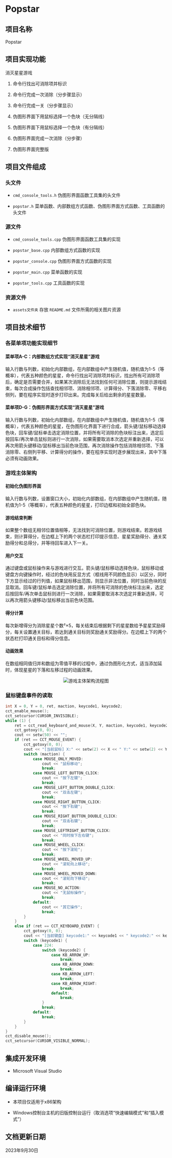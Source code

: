 # Popstar

## 项目名称

Popstar

## 项目实现功能

消灭星星游戏

1. 命令行找出可消除项并标识

1. 命令行完成一次消除（分步骤显示）

1. 命令行完成一关（分步骤显示）

1. 伪图形界面下用鼠标选择一个色块（无分隔线）

1. 伪图形界面下用鼠标选择一个色块（有分隔线）

1. 伪图形界面完成一次消除（分步骤）

1. 伪图形界面完整版

## 项目文件组成

### 头文件

* `cmd_console_tools.h`
伪图形界面函数工具集的头文件

* `popstar.h`
菜单函数、内部数组方式函数、伪图形界面方式函数、工具函数的头文件

### 源文件

* `cmd_console_tools.cpp`
伪图形界面函数工具集的实现

* `popstar_base.cpp`
内部数组方式函数的实现

* `popstar_console.cpp`
伪图形界面方式函数的实现

* `popstar_main.cpp`
菜单函数的实现

* `popstar_tools.cpp`
工具函数的实现

### 资源文件

* `assets文件夹`
存放 `README.md` 文件所需的相关图片资源

## 项目技术细节

### 各菜单项功能实现细节

#### 菜单项A-C：内部数组方式实现“消灭星星”游戏

输入行数与列数，初始化内部数组，在内部数组中产生随机值，随机值为1-5（等概率），代表五种颜色的星星，命令行找出可消除项并标识，找出所有可消除项后，确定是否需要合并，如果某次消除后无法找到任何可消除位置，则提示游戏结束，每次合成操作包括查找相邻项、消除相邻项、计算得分、下落消除零、平移右侧列，要在程序实现时逐步打印出来。完成每关后给出剩余的星星数量。

#### 菜单项D-G：伪图形界面方式实现“消灭星星”游戏

输入行数与列数，初始化内部数组，在内部数组中产生随机值，随机值为1-5（等概率），代表五种颜色的星星，在伪图形化界面下进行合成，箭头键/鼠标移动选择色块，回车键/鼠标单击选定消除位置，并将所有可消除的色块标注出来，选定后按回车/再次单击鼠标则进行一次消除，如果需要取消本次选定并重新选择，可以再次用箭头键移动/鼠标移出当前色块范围，再次消除操作包括消除相邻项、下落消除零、右侧列平移、计算得分的操作，要在程序实现时逐步展现出来，其中下落必须有动画效果。

### 游戏主体架构

#### 初始化伪图形界面

输入行数与列数，设置窗口大小，初始化内部数组，在内部数组中产生随机值，随机值为1-5（等概率），代表五种颜色的星星，打印边框和初始全部色块。

#### 游戏结束判断

如果整个数组无相邻位置值相等，无法找到可消除位置，则游戏结束。若游戏结束，则计算得分，在边框上下的两个状态栏打印提示信息、星星奖励得分、通关奖励得分和总得分，并等待回车进入下一关。

#### 用户交互

通过键盘或鼠标操作来与游戏进行交互。箭头键/鼠标移动选择色块，鼠标移动或键盘方向键操作时，经过的色块用反显方式（框线用不同颜色显示）以区分，同时下方显示经过的行列值，如果鼠标移出范围，则显示非法位置，同时当前色块的反显取消。回车键/鼠标单击选定消除位置，并将所有可消除的色块标注出来，选定后按回车/再次单击鼠标则进行一次消除，如果需要取消本次选定并重新选择，可以再次用箭头键移动/鼠标移出当前色块范围。

#### 得分计算

每次新增得分为消除星星个数²×5，每关结束后根据剩下的星星数给予星星奖励得分，每关设置通关目标，若达到通关目标则奖励通关奖励得分。在边框上下的两个状态栏打印通关目标和得分信息。

#### 动画效果

在数组相同值归并和数组为零值平移的过程中，通过伪图形化方式，适当添加延时，体现星星的下落和左移过程的动画效果。

<p align="center">
  <img src="assets/flowchart.png" alt="游戏主体架构流程图">
</p>

### 鼠标键盘事件的读取

```cpp
int X = 0, Y = 0, ret, maction, keycode1, keycode2;
cct_enable_mouse();
cct_setcursor(CURSOR_INVISIBLE);
while (1) {
    ret = cct_read_keyboard_and_mouse(X, Y, maction, keycode1, keycode2);
    cct_gotoxy(0, 0);
    cout << setw(50) << "";
    if (ret == CCT_MOUSE_EVENT) {
        cct_gotoxy(0, 0);
        cout << "[当前鼠标] X:" << setw(2) << X << " Y:" << setw(2) << Y << " 操作:";
        switch (maction) {
            case MOUSE_ONLY_MOVED:
                cout << "鼠标移动";
                break;
            case MOUSE_LEFT_BUTTON_CLICK:
                cout << "按下左键";
                break;
            case MOUSE_LEFT_BUTTON_DOUBLE_CLICK:
                cout << "双击左键";
                break;
            case MOUSE_RIGHT_BUTTON_CLICK:
                cout << "按下右键";
                break;
            case MOUSE_RIGHT_BUTTON_DOUBLE_CLICK:
                cout << "双击右键";
                break;
            case MOUSE_LEFTRIGHT_BUTTON_CLICK:
                cout << "同时按下左右键";
                break;
            case MOUSE_WHEEL_CLICK:
                cout << "按下滚轮";
                break;
            case MOUSE_WHEEL_MOVED_UP:
                cout << "滚轮向上移动";
                break;
            case MOUSE_WHEEL_MOVED_DOWN:
                cout << "滚轮向下移动";
                break;
            case MOUSE_NO_ACTION:
                cout << "无鼠标操作";
                break;
            default:
                cout << "其它操作";
                break;
        }
    }
    else if (ret == CCT_KEYBOARD_EVENT) {
        cct_gotoxy(0, 0);
        cout << "[当前键盘] keycode1:" << keycode1 << " keycode2:" << keycode2;
        switch (keycode1) {
            case 224:
                switch (keycode2) {
                    case KB_ARROW_UP:
                        break;
                    case KB_ARROW_DOWN:
                        break;
                    case KB_ARROW_LEFT:
                        break;
                    case KB_ARROW_RIGHT:
                        break;
                    default:
                        break;
                }
                break;
            default:
                break;
        }
    }
}
cct_disable_mouse();
cct_setcursor(CURSOR_VISIBLE_NORMAL);
```

## 集成开发环境

* Microsoft Visual Studio

## 编译运行环境

* 本项目仅适用于x86架构

* Windows控制台主机的旧版控制台运行（取消选项“快速编辑模式”和“插入模式”）

## 文档更新日期

2023年9月30日